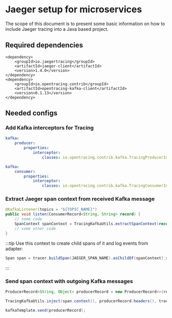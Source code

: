 # Jaeger setup for microservices

The scope of this document is to present some basic information on how to include Jaeger tracing into a Java based project.

## Required dependencies

```markup
<dependency>
    <groupId>io.jaegertracing</groupId>
    <artifactId>jaeger-client</artifactId>
    <version>1.4.0</version>
</dependency>
<dependency>
    <groupId>io.opentracing.contrib</groupId>
    <artifactId>opentracing-kafka-client</artifactId>
    <version>0.1.13</version>
</dependency>
```

## Needed configs

### Add Kafka interceptors for Tracing

```yaml
kafka:
    producer:
        properties:
            interceptor:
                classes: io.opentracing.contrib.kafka.TracingProducerInterceptor

kafka:
    consumer:
        properties:
            interceptor:
                classes: io.opentracing.contrib.kafka.TracingConsumerInterceptor
```

### Extract Jaeger span context from received Kafka message

```java
@KafkaListener(topics = "${TOPIC_NAME}")
public void listen(ConsumerRecord<String, String> record) {
    // some code
    SpanContext spanContext = TracingKafkaUtils.extractSpanContext(record.headers(), tracer);
    // some other code
}
```

:::tip
Use this context to create child spans of it and log events from adapter:
```java
Span span = tracer.buildSpan(JAEGER_SPAN_NAME).asChildOf(spanContext).start();
```
:::

### Send span context with outgoing Kafka messages

```java
ProducerRecord<String, Object> producerRecord = new ProducerRecord<>(responseTopic, responseMessage);

TracingKafkaUtils.inject(span.context(), producerRecord.headers(), tracer);

kafkaTemplate.send(producerRecord);
```
